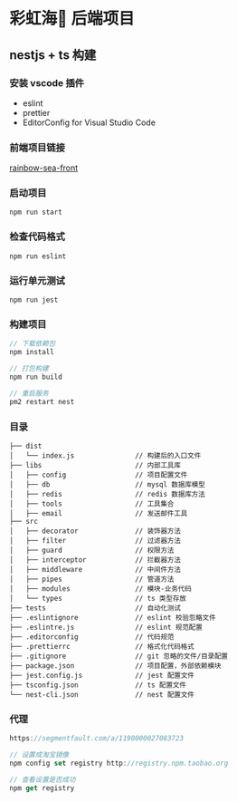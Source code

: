 # 彩虹海🌈 后端项目

## nestjs + ts  构建

### 安装 vscode 插件

- eslint 
- prettier
- EditorConfig for Visual Studio Code

### 前端项目链接
[rainbow-sea-front](https://github.com/zihao-web/rainbow-sea-front)

### 启动项目

```
npm run start
```

### 检查代码格式

```
npm run eslint
```

### 运行单元测试

```
npm run jest
```

### 构建项目

```js
// 下载依赖包
npm install

// 打包构建
npm run build

// 重启服务
pm2 restart nest
```

### 目录

```
├── dist
│   └── index.js               // 构建后的入口文件
├── libs                       // 内部工具库
│   ├── config                 // 项目配置文件
│   ├── db                     // mysql 数据库模型
│   ├── redis                  // redis 数据库方法
│   ├── tools                  // 工具集合
│   ├── email                  // 发送邮件工具
├── src
│   ├── decorator              // 装饰器方法
│   ├── filter                 // 过滤器方法
│   ├── guard                  // 权限方法
│   ├── interceptor            // 拦截器方法
│   ├── middleware             // 中间件方法
│   ├── pipes                  // 管道方法
│   ├── modules                // 模块-业务代码
│   └── types                  // ts 类型存放
├── tests                      // 自动化测试
├── .eslintignore              // eslint 校验忽略文件
├── .eslintre.js               // eslint 规范配置
├── .editorconfig              // 代码规范
├── .prettierrc                // 格式化代码格式
├── .gitignore                 // git 忽略的文件/目录配置
├── package.json               // 项目配置，外部依赖模块
├── jest.config.js             // jest 配置文件
├── tsconfig.json              // ts 配置文件
└── nest-cli.json              // nest 配置文件
```

### 代理

```js
https://segmentfault.com/a/1190000027083723

// 设置成淘宝镜像
npm config set registry http://registry.npm.taobao.org

// 查看设置是否成功
npm get registry 
```